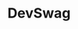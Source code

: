 ---
title: "DevSwag"
categories: ["Development"]

link:
    url: "https://devswag.io/"
    dead: false
    follow: false

tweet: "For developers who like gifts for devs"
---